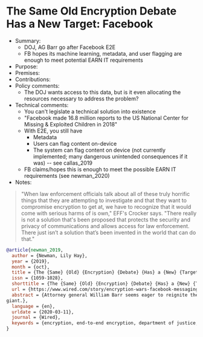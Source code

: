 # The Same Old Encryption Debate Has a New Target: Facebook

- Summary:
  - DOJ, AG Barr go after Facebook E2E
  - FB hopes its machine learning, metadata, and user flagging are enough to meet potential EARN IT requirements
- Purpose:
- Premises:
- Contributions:
- Policy comments:
  - The DOJ wants access to this data, but is it even allocating the resources necessary to address the problem?
- Technical comments:
  - You can't legislate a technical solution into existence
  - "Facebook made 16.8 million reports to the US National Center for Missing & Exploited Children in 2018"
  - With E2E, you still have
    - Metadata
    - Users can flag content on-device
    - The system can flag content on device (not currently implemented; many dangerous unintended consequences if it
      was) -- see callas_2019
  - FB claims/hopes this is enough to meet the possible EARN IT requirements (see newman_2020)
- Notes:

>"When law enforcement officials talk about all of these truly horrific things that they are attempting to investigate
and that they want to compromise encryption to get at, we have to recognize that it would come with serious harms of is
own," EFF's Crocker says. "There really is not a solution that's been proposed that protects the security and privacy of
communications and allows access for law enforcement. There just isn’t a solution that’s been invented in the world that
can do that."

```bib
@article{newman_2019,
  author = {Newman, Lily Hay},
  year = {2019},
  month = {oct},
  title = {The {Same} {Old} {Encryption} {Debate} {Has} a {New} {Target}: {Facebook}},
  issn = {1059-1028},
  shorttitle = {The {Same} {Old} {Encryption} {Debate} {Has} a {New} {Target}},
  url = {https://www.wired.com/story/encryption-wars-facebook-messaging/},
  abstract = {Attorney general William Barr seems eager to reignite the encryption wars, starting with the social media
giant.},
  language = {en},
  urldate = {2020-03-11},
  journal = {Wired},
  keywords = {encryption, end-to-end encryption, department of justice, Facebook}
}
```
